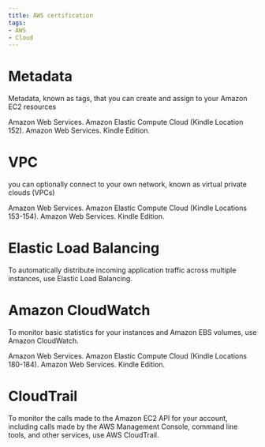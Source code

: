 ```yaml
---
title: AWS certification
tags:
- AWS
- Cloud
---
```


# Metadata

Metadata, known as tags, that you can create and assign to your Amazon EC2 resources

Amazon Web Services. Amazon Elastic Compute Cloud (Kindle Location 152). Amazon Web Services. Kindle Edition. 


# VPC

you can optionally connect to your own network, known as virtual private clouds (VPCs)

Amazon Web Services. Amazon Elastic Compute Cloud (Kindle Locations 153-154). Amazon Web Services. Kindle Edition. 

# Elastic Load Balancing

To automatically distribute incoming application traffic across multiple instances, use Elastic Load Balancing. 


# Amazon CloudWatch

To monitor basic statistics for your instances and Amazon EBS volumes, use Amazon CloudWatch. 

Amazon Web Services. Amazon Elastic Compute Cloud (Kindle Locations 180-184). Amazon Web Services. Kindle Edition. 

# CloudTrail

To monitor the calls made to the Amazon EC2 API for your account, including calls made by the AWS Management Console, command line tools, and other services, use AWS CloudTrail.

